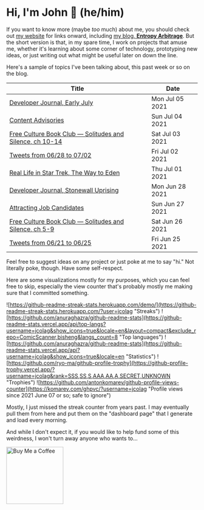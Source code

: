 # Hi, I'm John 👋 (he/him)

If you want to know more (maybe *too* much) about me, you should check out [my website](https://john.colagioia.net/) for links onward, including [my blog, **Entropy Arbitrage**](https://john.colagioia.net/blog).  But the short version is that, in my spare time, I work on projects that amuse me, whether it's learning about some corner of technology, prototyping new ideas, or just writing out what might be useful later on down the line.

Here's a sample of topics I've been talking about, this past week or so on the blog.

|Title|Date|
|-----|-------|
|[Developer Journal, Early July](https://john.colagioia.net/blog/2021/07/05/july.html)|Mon Jul 05 2021|
|[Content Advisories](https://john.colagioia.net/blog/2021/07/04/advisory.html)|Sun Jul 04 2021|
|[Free Culture Book Club — Solitudes and Silence, ch 10-14](https://john.colagioia.net/blog/2021/07/03/solitudes3.html)|Sat Jul 03 2021|
|[Tweets from 06/28 to 07/02](https://john.colagioia.net/blog/media/2021/07/02/week.html)|Fri Jul 02 2021|
|[Real Life in Star Trek, The Way to Eden](https://john.colagioia.net/blog/2021/07/01/eden.html)|Thu Jul 01 2021|
|[Developer Journal, Stonewall Uprising](https://john.colagioia.net/blog/2021/06/28/stonewall.html)|Mon Jun 28 2021|
|[Attracting Job Candidates](https://john.colagioia.net/blog/2021/06/27/hiring.html)|Sun Jun 27 2021|
|[Free Culture Book Club — Solitudes and Silence, ch 5-9](https://john.colagioia.net/blog/2021/06/26/solitudes2.html)|Sat Jun 26 2021|
|[Tweets from 06/21 to 06/25](https://john.colagioia.net/blog/media/2021/06/25/week.html)|Fri Jun 25 2021|

Feel free to suggest ideas on any project or just poke at me to say "hi." Not literally poke, though. Have some self-respect.

Here are some visualizations mostly for my purposes, which you can feel free to skip, especially the view counter that's probably mostly me making sure that I committed something.

![https://github-readme-streak-stats.herokuapp.com/demo/](https://github-readme-streak-stats.herokuapp.com/?user=jcolag "Streaks")
![https://github.com/anuraghazra/github-readme-stats](https://github-readme-stats.vercel.app/api/top-langs?username=jcolag&show_icons=true&locale=en&layout=compact&exclude_repo=ComicScanner,bisheng&langs_count=8 "Top languages")
![https://github.com/anuraghazra/github-readme-stats](https://github-readme-stats.vercel.app/api?username=jcolag&show_icons=true&locale=en "Statistics")
![https://github.com/ryo-ma/github-profile-trophy](https://github-profile-trophy.vercel.app/?username=jcolag&rank=SSS,SS,S,AAA,AA,A,SECRET,UNKNOWN "Trophies")
![https://github.com/antonkomarev/github-profile-views-counter](https://komarev.com/ghpvc/?username=jcolag "Profile views since 2021 June 07 or so; safe to ignore")

Mostly, I just missed the streak counter from years past.  I may eventually pull them from here and put them on the "dashboard page" that I generate and load every morning.

And while I don't expect it, if you would like to help fund some of this weirdness, I won't turn away anyone who wants to...

[<img src="https://cdn.buymeacoffee.com/buttons/v2/default-yellow.png" alt="Buy Me a Coffee" width="150px"/>](https://www.buymeacoffee.com/jcolag)
